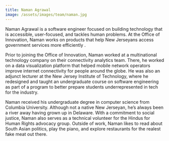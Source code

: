 ```yaml
---
title: Naman Agrawal
image: /assets/images/team/naman.jpg
---
```


Naman Agrawal is a software engineer focused on building technology that is accessible, user-focused, and tackles human problems. At the Office of Innovation, Naman works on products that help New Jerseyans access government services more efficiently .

Prior to joining the Office of Innovation, Naman worked at a multinational technology company on their connectivity analytics team. There, he worked on a data visualization platform that helped mobile network operators improve internet connectivity for people around the globe. He was also an adjunct lecturer at the New Jersey Institute of Technology, where he redesigned and taught an undergraduate course on software engineering as part of a program to better prepare students underrepresented in tech for the industry.

Naman received his undergraduate degree in computer science from Columbia University. Although not a native New Jerseyan, he’s always been a river away having grown up in Delaware. With a commitment to social justice, Naman also serves as a technical volunteer for the Hindus for Human Rights advocacy group. Outside of work, Naman likes to read about South Asian politics, play the piano, and explore restaurants for the realest fake meat out there.
